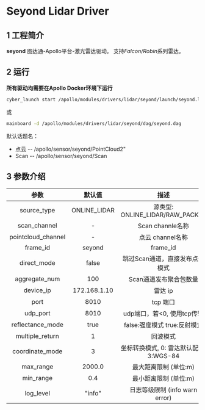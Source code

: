 # **Seyond Lidar Driver**

## 1 工程简介

 **seyond** 图达通-Apollo平台-激光雷达驱动。 支持*Falcon/Robin*系列雷达。 

## 2 运行

**所有驱动均需要在Apollo Docker环境下运行**

```sh
cyber_launch start /apollo/modules/drivers/lidar/seyond/launch/seyond.launch
```

或

```sh
mainboard -d /apollo/modules/drivers/lidar/seyond/dag/seyond.dag
```

默认话题名：

- 点云 -- /apollo/sensor/seyond/PointCloud2"
- Scan -- /apollo/sensor/seyond/Scan

## 3 参数介绍
| 参数                | 默认值        | 描述  |
| :--------:         | :---------:  | :---------:   |
| source_type        | ONLINE_LIDAR | 源类型: ONLINE_LIDAR/RAW_PACKET   |
| scan_channel       | -            | Scan channle名称   |
| pointcloud_channel | -            | 点云 channel名称   |
| frame_id           | seyond       | frame_id   |
| direct_mode        | false        | 跳过Scan通道，直接发布点云模式   |
| aggregate_num      | 100          | Scan通道发布聚合包数量   |
| device_ip          | 172.168.1.10 | 雷达 ip   |
| port               | 8010         | tcp 端口   |
| udp_port           | 8010         | udp端口，若<0, 使用tcp传输   |
| reflectance_mode   | true         | false:强度模式 true:反射模式   |
| multiple_return    | 1            | 回波模式   |
| coordinate_mode    | 3            | 坐标转换模式, 0: 雷达默认配置, 3:WGS-84   |
| max_range          | 2000.0       | 最大距离限制 (单位:m)   |
| min_range          | 0.4          | 最小距离限制 (单位:m)   |
| log_level          | "info"       | 日志等级限制 (info warn error)    |
